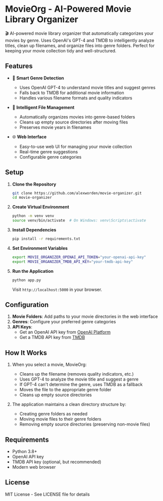 # MovieOrg - AI-Powered Movie Library Organizer

🎬 AI-powered movie library organizer that automatically categorizes your movies by genre. Uses OpenAI's GPT-4 and TMDB to intelligently analyze titles, clean up filenames, and organize files into genre folders. Perfect for keeping your movie collection tidy and well-structured.

## Features

- 🤖 **Smart Genre Detection**
  - Uses OpenAI GPT-4 to understand movie titles and suggest genres
  - Falls back to TMDB for additional movie information
  - Handles various filename formats and quality indicators

- 📁 **Intelligent File Management**
  - Automatically organizes movies into genre-based folders
  - Cleans up empty source directories after moving files
  - Preserves movie years in filenames

- 🌐 **Web Interface**
  - Easy-to-use web UI for managing your movie collection
  - Real-time genre suggestions
  - Configurable genre categories

## Setup

1. **Clone the Repository**
   ```bash
   git clone https://github.com/alexworden/movie-organizer.git
   cd movie-organizer
   ```

2. **Create Virtual Environment**
   ```bash
   python -m venv venv
   source venv/bin/activate  # On Windows: venv\Scripts\activate
   ```

3. **Install Dependencies**
   ```bash
   pip install -r requirements.txt
   ```

4. **Set Environment Variables**
   ```bash
   export MOVIE_ORGANIZER_OPENAI_API_TOKEN="your-openai-api-key"
   export MOVIE_ORGANIZER_TMDB_API_KEY="your-tmdb-api-key"
   ```

5. **Run the Application**
   ```bash
   python app.py
   ```

   Visit `http://localhost:5000` in your browser.

## Configuration

1. **Movie Folders**: Add paths to your movie directories in the web interface
2. **Genres**: Configure your preferred genre categories
3. **API Keys**:
   - Get an OpenAI API key from [OpenAI Platform](https://platform.openai.com)
   - Get a TMDB API key from [TMDB](https://www.themoviedb.org/settings/api)

## How It Works

1. When you select a movie, MovieOrg:
   - Cleans up the filename (removes quality indicators, etc.)
   - Uses GPT-4 to analyze the movie title and suggest a genre
   - If GPT-4 can't determine the genre, uses TMDB as a fallback
   - Moves the file to the appropriate genre folder
   - Cleans up empty source directories

2. The application maintains a clean directory structure by:
   - Creating genre folders as needed
   - Moving movie files to their genre folders
   - Removing empty source directories (preserving non-movie files)

## Requirements

- Python 3.8+
- OpenAI API key
- TMDB API key (optional, but recommended)
- Modern web browser

## License

MIT License - See LICENSE file for details
